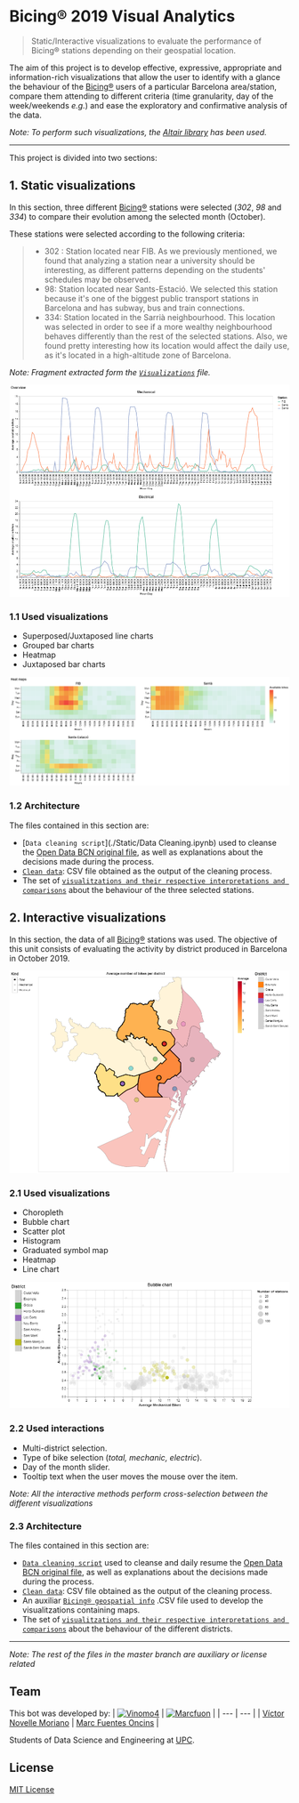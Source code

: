 # Bicing® 2019 Visual Analytics

> Static/Interactive visualizations to evaluate the performance of Bicing®  stations depending on their geospatial location.

The aim of this project is to develop effective, expressive, appropriate and information-rich visualizations that allow the user to identify with a glance the behaviour of the [Bicing®](https://www.bicing.barcelona/es) users of a particular Barcelona area/station, compare them attending to different criteria (time granularity, day of the week/weekends *e.g.*) and ease the exploratory and confirmative analysis of the data.

*Note: To perform such visualizations, the [Altair library](https://altair-viz.github.io/) has been used.*

---
This project is divided into two sections:

## 1. Static visualizations

In this section, three different [Bicing®](https://www.bicing.barcelona/es) stations were selected (*302*, *98* and *334*) to compare their evolution among the selected month (October).

These stations were selected according to the following criteria:

> * 302 : Station located near FIB. As we previously mentioned, we found that analyzing a station near a university should be interesting, as different patterns depending on the students' schedules may be observed.
> * 98: Station located near Sants-Estació. We selected this station because it's one of the biggest public transport stations in Barcelona and has subway, bus and train connections.
> * 334: Station located in the Sarrià neighbourhood. This location was selected in order to see if a more wealthy neighbourhood behaves differently than the rest of the selected stations. Also, we found pretty interesting how its location would affect the daily use, as it's located in a high-altitude zone of Barcelona.

*Note: Fragment extracted form the [`Visualizations`](./Static/Visualizations.ipynb) file.*

<p align="center">
  <img src='README Images/Overview.png'>
</p>

### 1.1 Used visualizations 

* Superposed/Juxtaposed line charts
* Grouped bar charts
* Heatmap
* Juxtaposed bar charts

<p align="center">
  <img src='README Images/Heatmap.png'>
</p>


### 1.2 Architecture

The files contained in this section are:

* [`Data cleaning script`](./Static/Data Cleaning.ipynb) used to cleanse the [Open Data BCN original file](https://opendata-ajuntament.barcelona.cat/data/es/dataset/estat-estacions-bicing), as well as explanations about the decisions made during the process.
* [`Clean data`](./Static/CleanData.csv): CSV file obtained as the output of the cleaning process.
* The set of [`visualitzations and their respective interpretations and comparisons`](./Static/Visualizations.ipynb) about the behaviour of the three selected stations.

## 2. Interactive visualizations

In this section, the data of all [Bicing®](https://www.bicing.barcelona/es) stations was used. The objective of this unit consists of evaluating the activity by district produced in Barcelona in October 2019.

<p align="center">
  <img src='README Images/Choropleth.png'>
</p>


### 2.1 Used visualizations
* Choropleth
* Bubble chart
* Scatter plot
* Histogram
* Graduated symbol map
* Heatmap
* Line chart

<p align="center">
  <img src='README Images/Bubble.png'>
</p>


### 2.2 Used interactions
* Multi-district selection.
* Type of bike selection (*total, mechanic, electric*).
* Day of the month slider.
* Tooltip text when the user moves the mouse over the item.

*Note: All the interactive methods perform cross-selection between the different visualizations*

### 2.3 Architecture

The files contained in this section are:

* [`Data cleaning script`](./Interactive/Preprocessing.ipynb) used to cleanse and daily resume the [Open Data BCN original file](https://opendata-ajuntament.barcelona.cat/data/es/dataset/estat-estacions-bicing), as well as explanations about the decisions made during the process.
* [`Clean data`](./Interactive/CleanData.csv): CSV file obtained as the output of the cleaning process.
* An auxiliar [`Bicing® geospatial info`](./Interactive/bicing_station_districts.csv) .CSV file used to develop the visualitzations containing maps.
* The set of [`visualitzations and their respective interpretations and comparisons`](./Interactive/Visualizations.ipynb) about the behaviour of the different districts.

---
*Note: The rest of the files in the master branch are auxiliary or license related*

## Team

This bot was developed by:
| [![Vinomo4](https://avatars2.githubusercontent.com/u/49389601?s=60&v=4)](https://github.com/Vinomo4) | [![Marcfuon](https://avatars3.githubusercontent.com/u/49389563?s=88&u=95fb18db55ceae0b49215950980506783481fbbe&v=4)](https://github.com/marcfuon) |
| --- | --- |
| [Víctor Novelle Moriano](https://github.com/Vinomo4) | [Marc Fuentes Oncins](https://github.com/marcfuon) |


Students of Data Science and Engineering at [UPC](https://www.upc.edu/ca).

## License

[MIT License](./LICENSE)
